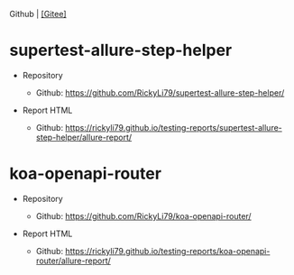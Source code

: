 Github | [[Gitee]](./README.gitee.md)

# supertest-allure-step-helper
- Repository
  - Github: https://github.com/RickyLi79/supertest-allure-step-helper/

- Report HTML
  - Github: https://rickyli79.github.io/testing-reports/supertest-allure-step-helper/allure-report/
  
# koa-openapi-router
- Repository
  - Github: https://github.com/RickyLi79/koa-openapi-router/

- Report HTML
  - Github: https://rickyli79.github.io/testing-reports/koa-openapi-router/allure-report/